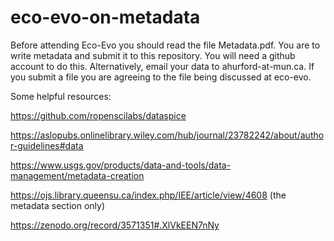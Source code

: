 # eco-evo-on-metadata

Before attending Eco-Evo you should read the file Metadata.pdf. You are to write metadata and submit it to this repository. You will need a github account to do this. Alternatively, email your data to ahurford-at-mun.ca. If you submit a file you are agreeing to the file being discussed at eco-evo.

Some helpful resources:

https://github.com/ropenscilabs/dataspice

https://aslopubs.onlinelibrary.wiley.com/hub/journal/23782242/about/author-guidelines#data

https://www.usgs.gov/products/data-and-tools/data-management/metadata-creation

https://ojs.library.queensu.ca/index.php/IEE/article/view/4608 (the metadata section only)

https://zenodo.org/record/3571351#.XlVkEEN7nNy
